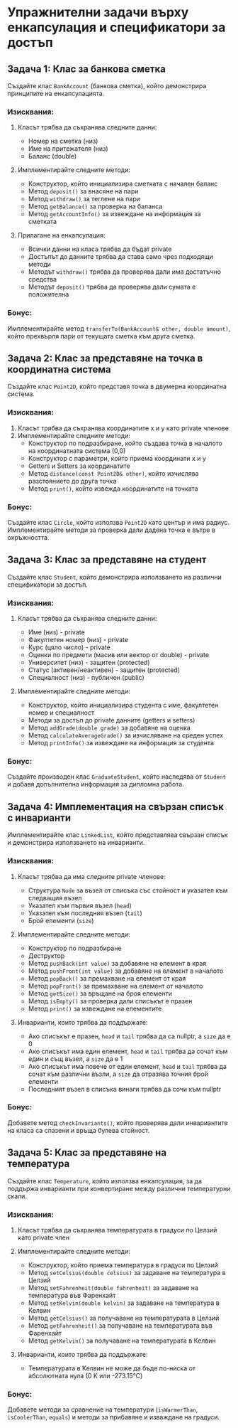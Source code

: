 # Упражнителни задачи върху енкапсулация и спецификатори за достъп

## Задача 1: Клас за банкова сметка

Създайте клас `BankAccount` (банкова сметка), който демонстрира принципите на енкапсулацията.

### Изисквания:
1. Класът трябва да съхранява следните данни:
   - Номер на сметка (низ)
   - Име на притежателя (низ)
   - Баланс (double)

2. Имплементирайте следните методи:
   - Конструктор, който инициализира сметката с начален баланс
   - Метод `deposit()` за внасяне на пари
   - Метод `withdraw()` за теглене на пари
   - Метод `getBalance()` за проверка на баланса
   - Метод `getAccountInfo()` за извеждане на информация за сметката

3. Прилагане на енкапсулация:
   - Всички данни на класа трябва да бъдат private
   - Достъпът до данните трябва да става само чрез подходящи методи
   - Методът `withdraw()` трябва да проверява дали има достатъчно средства
   - Методът `deposit()` трябва да проверява дали сумата е положителна

### Бонус:
Имплементирайте метод `transferTo(BankAccount& other, double amount)`, който прехвърля пари от текущата сметка към друга сметка.

## Задача 2: Клас за представяне на точка в координатна система

Създайте клас `Point2D`, който представя точка в двумерна координатна система.

### Изисквания:
1. Класът трябва да съхранява координатите x и y като private членове
2. Имплементирайте следните методи:
   - Конструктор по подразбиране, който създава точка в началото на координатната система (0,0)
   - Конструктор с параметри, който приема координати x и y
   - Getters и Setters за координатите
   - Метод `distance(const Point2D& other)`, който изчислява разстоянието до друга точка
   - Метод `print()`, който извежда координатите на точката

### Бонус:
Създайте клас `Circle`, който използва `Point2D` като център и има радиус. Имплементирайте методи за проверка дали дадена точка е вътре в окръжността.

## Задача 3: Клас за представяне на студент

Създайте клас `Student`, който демонстрира използването на различни спецификатори за достъп.

### Изисквания:
1. Класът трябва да съхранява следните данни:
   - Име (низ) - private
   - Факултетен номер (низ) - private
   - Курс (цяло число) - private
   - Оценки по предмети (масив или вектор от double) - private
   - Университет (низ) - защитен (protected)
   - Статус (активен/неактивен) - защитен (protected)
   - Специалност (низ) - публичен (public)

2. Имплементирайте следните методи:
   - Конструктор, който инициализира студента с име, факултетен номер и специалност
   - Методи за достъп до private данните (getters и setters)
   - Метод `addGrade(double grade)` за добавяне на оценка
   - Метод `calculateAverageGrade()` за изчисляване на среден успех
   - Метод `printInfo()` за извеждане на информация за студента

### Бонус:
Създайте производен клас `GraduateStudent`, който наследява от `Student` и добавя допълнителна информация за дипломна работа.

## Задача 4: Имплементация на свързан списък с инварианти

Имплементирайте клас `LinkedList`, който представлява свързан списък и демонстрира използването на инварианти.

### Изисквания:
1. Класът трябва да има следните private членове:
   - Структура `Node` за възел от списъка със стойност и указател към следващия възел
   - Указател към първия възел (`head`)
   - Указател към последния възел (`tail`)
   - Брой елементи (`size`)

2. Имплементирайте следните методи:
   - Конструктор по подразбиране
   - Деструктор
   - Метод `pushBack(int value)` за добавяне на елемент в края
   - Метод `pushFront(int value)` за добавяне на елемент в началото
   - Метод `popBack()` за премахване на елемент от края
   - Метод `popFront()` за премахване на елемент от началото
   - Метод `getSize()` за връщане на броя елементи
   - Метод `isEmpty()` за проверка дали списъкът е празен
   - Метод `print()` за извеждане на елементите

3. Инварианти, които трябва да поддържате:
   - Ако списъкът е празен, `head` и `tail` трябва да са nullptr, а `size` да е 0
   - Ако списъкът има един елемент, `head` и `tail` трябва да сочат към един и същ възел, а `size` да е 1
   - Ако списъкът има повече от един елемент, `head` и `tail` трябва да сочат към различни възли, а `size` да отразява точния брой елементи
   - Последният възел в списъка винаги трябва да сочи към nullptr

### Бонус:
Добавете метод `checkInvariants()`, който проверява дали инвариантите на класа са спазени и връща булева стойност.

## Задача 5: Клас за представяне на температура

Създайте клас `Temperature`, който използва енкапсулация, за да поддържа инварианти при конвертиране между различни температурни скали.

### Изисквания:
1. Класът трябва да съхранява температурата в градуси по Целзий като private член
2. Имплементирайте следните методи:
   - Конструктор, който приема температура в градуси по Целзий
   - Метод `setCelsius(double celsius)` за задаване на температура в Целзий
   - Метод `setFahrenheit(double fahrenheit)` за задаване на температура във Фаренхайт
   - Метод `setKelvin(double kelvin)` за задаване на температура в Келвин
   - Метод `getCelsius()` за получаване на температурата в Целзий
   - Метод `getFahrenheit()` за получаване на температурата във Фаренхайт
   - Метод `getKelvin()` за получаване на температурата в Келвин

3. Инварианти, които трябва да поддържате:
   - Температурата в Келвин не може да бъде по-ниска от абсолютната нула (0 K или -273.15°C)

### Бонус:
Добавете методи за сравнение на температури (`isWarmerThan`, `isCoolerThan`, `equals`) и методи за прибавяне и изваждане на градуси.